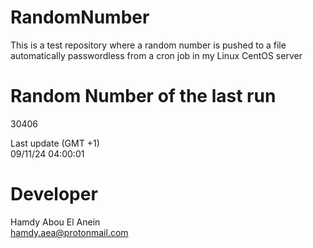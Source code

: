 # RandomNumber    
This is a test repository where a random number is pushed to a file automatically passwordless from a cron job in my Linux CentOS server    
# Random Number of the last run   
30406
      
Last update (GMT +1)    
09/11/24 04:00:01
# Developer    
Hamdy Abou El Anein   
hamdy.aea@protonmail.com
